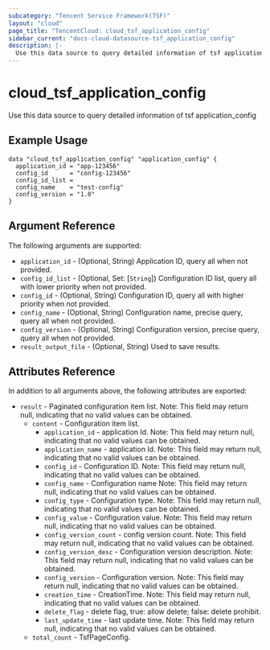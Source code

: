 ```yaml
---
subcategory: "Tencent Service Framework(TSF)"
layout: "cloud"
page_title: "TencentCloud: cloud_tsf_application_config"
sidebar_current: "docs-cloud-datasource-tsf_application_config"
description: |-
  Use this data source to query detailed information of tsf application_config
---
```


# cloud_tsf_application_config

Use this data source to query detailed information of tsf application_config

## Example Usage

```hcl
data "cloud_tsf_application_config" "application_config" {
  application_id = "app-123456"
  config_id      = "config-123456"
  config_id_list =
  config_name    = "test-config"
  config_version = "1.0"
}
```

## Argument Reference

The following arguments are supported:

* `application_id` - (Optional, String) Application ID, query all when not provided.
* `config_id_list` - (Optional, Set: [`String`]) Configuration ID list, query all with lower priority when not provided.
* `config_id` - (Optional, String) Configuration ID, query all with higher priority when not provided.
* `config_name` - (Optional, String) Configuration name, precise query, query all when not provided.
* `config_version` - (Optional, String) Configuration version, precise query, query all when not provided.
* `result_output_file` - (Optional, String) Used to save results.

## Attributes Reference

In addition to all arguments above, the following attributes are exported:

* `result` - Paginated configuration item list. Note: This field may return null, indicating that no valid values can be obtained.
  * `content` - Configuration item list.
    * `application_id` - application Id. Note: This field may return null, indicating that no valid values can be obtained.
    * `application_name` - application Id. Note: This field may return null, indicating that no valid values can be obtained.
    * `config_id` - Configuration ID. Note: This field may return null, indicating that no valid values can be obtained.
    * `config_name` - Configuration name Note: This field may return null, indicating that no valid values can be obtained.
    * `config_type` - Configuration type. Note: This field may return null, indicating that no valid values can be obtained.
    * `config_value` - Configuration value. Note: This field may return null, indicating that no valid values can be obtained.
    * `config_version_count` - config version count.  Note: This field may return null, indicating that no valid values can be obtained.
    * `config_version_desc` - Configuration version description. Note: This field may return null, indicating that no valid values can be obtained.
    * `config_version` - Configuration version. Note: This field may return null, indicating that no valid values can be obtained.
    * `creation_time` - CreationTime. Note: This field may return null, indicating that no valid values can be obtained.
    * `delete_flag` - delete flag, true: allow delete; false: delete prohibit.
    * `last_update_time` - last update time.  Note: This field may return null, indicating that no valid values can be obtained.
  * `total_count` - TsfPageConfig.


